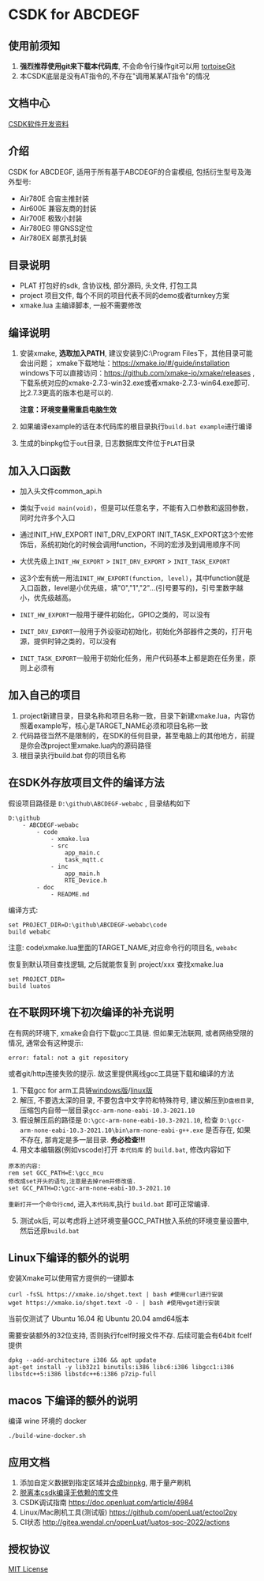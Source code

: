 # CSDK for ABCDEGF

## 使用前须知

1. **强烈推荐使用git来下载本代码库**, 不会命令行操作git可以用 [tortoiseGit](https://tortoisegit.org/download/)
2. 本CSDK底层是没有AT指令的,不存在"调用某某AT指令"的情况

## 文档中心
[CSDK软件开发资料](https://doc.openluat.com/wiki/37?wiki_page_id=4544)

## 介绍
CSDK for ABCDEGF, 适用于所有基于ABCDEGF的合宙模组, 包括衍生型号及海外型号:

* Air780E   合宙主推封装
* Air600E   兼容友商的封装
* Air700E   极致小封装
* Air780EG  带GNSS定位
* Air780EX  邮票孔封装

## 目录说明

* PLAT 打包好的sdk, 含协议栈, 部分源码, 头文件, 打包工具
* project 项目文件, 每个不同的项目代表不同的demo或者turnkey方案
* xmake.lua 主编译脚本, 一般不需要修改

## 编译说明

1. 安装xmake, **选取加入PATH**, 建议安装到C:\Program Files下，其他目录可能会出问题；
   xmake下载地址：https://xmake.io/#/guide/installation
   windows下可以直接访问：https://github.com/xmake-io/xmake/releases ,下载系统对应的xmake-2.7.3-win32.exe或者xmake-2.7.3-win64.exe即可. 比2.7.3更高的版本也是可以的.

   **注意：环境变量需重启电脑生效**

2. 如果编译example的话在本代码库的根目录执行`build.bat example`进行编译

3. 生成的binpkg位于`out`目录, 日志数据库文件位于`PLAT`目录

## 加入入口函数

* 加入头文件common_api.h
* 类似于`void main(void)`，但是可以任意名字，不能有入口参数和返回参数，同时允许多个入口
* 通过INIT_HW_EXPORT INIT_DRV_EXPORT INIT_TASK_EXPORT这3个宏修饰后，系统初始化的时候会调用function，不同的宏涉及到调用顺序不同
* 大优先级上`INIT_HW_EXPORT` > `INIT_DRV_EXPORT` > `INIT_TASK_EXPORT`
* 这3个宏有统一用法`INIT_HW_EXPORT(function, level)`，其中function就是入口函数，level是小优先级，填"0","1","2"...(引号要写的)，引号里数字越小，优先级越高。

* `INIT_HW_EXPORT`一般用于硬件初始化，GPIO之类的，可以没有
* `INIT_DRV_EXPORT`一般用于外设驱动初始化，初始化外部器件之类的，打开电源，提供时钟之类的，可以没有
* `INIT_TASK_EXPORT`一般用于初始化任务，用户代码基本上都是跑在任务里，原则上必须有

## 加入自己的项目

1. project新建目录，目录名称和项目名称一致，目录下新建xmake.lua，内容仿照着example写，核心是TARGET_NAME必须和项目名称一致
2. 代码路径当然不是限制的，在SDK的任何目录，甚至电脑上的其他地方，前提是你会改project里xmake.lua内的源码路径
3. 根目录执行build.bat 你的项目名称

## 在SDK外存放项目文件的编译方法

假设项目路径是 `D:\github\ABCDEGF-webabc` , 目录结构如下

```
D:\github
    - ABCDEGF-webabc
        - code
            - xmake.lua
            - src
                app_main.c
                task_mqtt.c
            - inc
                app_main.h
                RTE_Device.h
        - doc
            - README.md
```

编译方式:

```
set PROJECT_DIR=D:\github\ABCDEGF-webabc\code
build webabc
```

注意: code\xmake.lua里面的TARGET_NAME,对应命令行的项目名, `webabc`

恢复到默认项目查找逻辑, 之后就能恢复到 project/xxx 查找xmake.lua

```
set PROJECT_DIR=
build luatos
```

## 在不联网环境下初次编译的补充说明

在有网的环境下, xmake会自行下载gcc工具链. 但如果无法联网, 或者网络受限的情况, 通常会有这种提示:

```
error: fatal: not a git repository
```

或者git/http连接失败的提示. 故这里提供离线gcc工具链下载和编译的方法

1. 下载gcc for arm工具链[windows版](http://cdndownload.openluat.com/xmake/toolchains/gcc-arm/gcc-arm-none-eabi-10.3-2021.10-win32.zip)/[linux版](http://cdndownload.openluat.com/xmake/toolchains/gcc-arm/gcc-arm-none-eabi-10.3-2021.10-x86_64-linux.tar.bz2)
2. 解压, 不要选太深的目录, 不要包含中文字符和特殊符号, 建议解压到`D盘根目录`, 压缩包内自带一层目录`gcc-arm-none-eabi-10.3-2021.10`
3. 假设解压后的路径是 `D:\gcc-arm-none-eabi-10.3-2021.10`, 检查 `D:\gcc-arm-none-eabi-10.3-2021.10\bin\arm-none-eabi-g++.exe` 是否存在, 如果不存在, 那肯定是多一层目录. **务必检查!!!**
4. 用文本编辑器(例如vscode)打开 `本代码库` 的 `build.bat`, 修改内容如下

```
原本的内容:
rem set GCC_PATH=E:\gcc_mcu
修改成set开头的语句,注意是去掉rem并修改值.
set GCC_PATH=D:\gcc-arm-none-eabi-10.3-2021.10
```

`重新打开`一个`命令行cmd`, 进入`本代码库`,执行 `build.bat` 即可正常编译.

5. 测试ok后, 可以考虑将上述环境变量GCC_PATH放入系统的环境变量设置中, 然后还原`build.bat`

## Linux下编译的额外的说明

安装Xmake可以使用官方提供的一键脚本

```shell
curl -fsSL https://xmake.io/shget.text | bash #使用curl进行安装
wget https://xmake.io/shget.text -O - | bash #使用wget进行安装
```

当前仅测试了 Ubuntu 16.04 和 Ubuntu 20.04 amd64版本

需要安装额外的32位支持, 否则执行fcelf时报文件不存. 后续可能会有64bit fcelf提供

```shell
dpkg --add-architecture i386 && apt update
apt-get install -y lib32z1 binutils:i386 libc6:i386 libgcc1:i386 libstdc++5:i386 libstdc++6:i386 p7zip-full
```

## macos 下编译的额外的说明

编译 wine 环境的 docker

```shell
./build-wine-docker.sh
```

## 应用文档

1. 添加自定义数据到指定区域并[合成binpkg](project/example_flash), 用于量产刷机
2. [脱离本csdk编译无依赖的库文件](doc/build_lib_by_gcc.md)
3. CSDK调试指南 https://doc.openluat.com/article/4984
4. Linux/Mac刷机工具(测试版) https://github.com/openLuat/ectool2py
5. CI状态 http://gitea.wendal.cn/openLuat/luatos-soc-2022/actions

## 授权协议

[MIT License](LICENSE)
